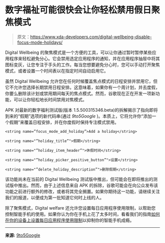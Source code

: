 # 数字福祉可能很快会让你轻松禁用假日聚焦模式

> 原文：<https://www.xda-developers.com/digital-wellbeing-disable-focus-mode-holidays/>

Digital Wellbeing 的聚焦模式是一个方便的工具，可以让你通过暂时暂停某些应用程序来轻松避免分心。它会禁用选定应用程序的通知，并在应用程序抽屉中将其图标变灰，让您专注于手头的工作。每当您想要避免分心时，您可以手动打开聚焦模式，或者设置一个时间表以在指定时间自动启用它。

虽然 Digital Wellbeing 允许您在任何时候覆盖焦点模式的日程安排并禁用它，但它不允许您选择长期禁用日程安排。这意味着，如果你有一个周计划，并去度假，你要么删除该计划或禁用期间每天的焦点模式。然而，谷歌现在正在开发一项新功能，可以让你轻松地长时间禁用对焦模式。

APK 对最新的数字福利测试版(版本 1.5.500315346.beta)的拆解揭示了指向即将到来的“假期”选项的新代码串(通过 *9to5Google* )。本质上，它将允许你“添加一个假期”来覆盖日程安排，并在你度假时保持专注模式禁用。

```
<string name=”focus_mode_add_holiday”>Add a holiday</string>

<string name="”holiday_title”">假期</string>

<string name="”holiday_item_header”">休假时间</string>

<string name="”holiday_picker_positive_button”">设置</string>

<string name="”delete_holiday_description”">删除假期</string>
```

该功能尚未在当前的 Digital Wellbeing 测试版中推出，但可能会在即将推出的测试版中推出。然而，由于上述信息来自 APK 的拆除，谷歌可能会在向公众发布该功能之前进行额外的修改，或者将其完全搁置。如果你期待这一功能，请继续关注我们的报道，以便成为第一批知道它何时上线的人。

除了聚焦模式，Digital welfare 还允许您设置每日应用程序使用限制，以帮助您控制智能手机的使用。如果你认为你在手机上花了太多时间，看看我们的指南[如何在你的设备上设置每日应用程序使用限制](https://www.xda-developers.com/how-to-setup-daily-app-usage-limits-android-ios/)以抑制你的智能手机成瘾。

* * *

**来源:** [9to5Google](https://9to5google.com/2023/01/17/digital-wellbeing-1-5-holidays/)
